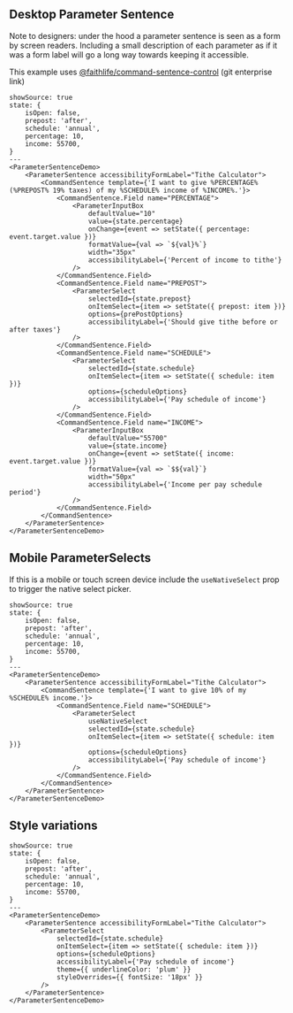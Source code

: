 ## Desktop Parameter Sentence

Note to designers: under the hood a parameter sentence is seen as a form by screen readers. Including a small description of each parameter as if it was a form label will go a long way towards keeping it accessible.

This example uses [@faithlife/command-sentence-control](https://git/Logos/command-sentence-control) (git enterprise link)

```react
showSource: true
state: {
	isOpen: false,
	prepost: 'after',
	schedule: 'annual',
	percentage: 10,
	income: 55700,
}
---
<ParameterSentenceDemo>
	<ParameterSentence accessibilityFormLabel="Tithe Calculator">
		<CommandSentence template={'I want to give %PERCENTAGE% (%PREPOST% 19% taxes) of my %SCHEDULE% income of %INCOME%.'}>
			<CommandSentence.Field name="PERCENTAGE">
				<ParameterInputBox
					defaultValue="10"
					value={state.percentage}
					onChange={event => setState({ percentage: event.target.value })}
					formatValue={val => `${val}%`}
					width="35px"
					accessibilityLabel={'Percent of income to tithe'}
				/>
			</CommandSentence.Field>
			<CommandSentence.Field name="PREPOST">
				<ParameterSelect
					selectedId={state.prepost}
					onItemSelect={item => setState({ prepost: item })}
					options={prePostOptions}
					accessibilityLabel={'Should give tithe before or after taxes'}
				/>
			</CommandSentence.Field>
			<CommandSentence.Field name="SCHEDULE">
				<ParameterSelect
					selectedId={state.schedule}
					onItemSelect={item => setState({ schedule: item })}
					options={scheduleOptions}
					accessibilityLabel={'Pay schedule of income'}
				/>
			</CommandSentence.Field>
			<CommandSentence.Field name="INCOME">
				<ParameterInputBox
					defaultValue="55700"
					value={state.income}
					onChange={event => setState({ income: event.target.value })}
					formatValue={val => `$${val}`}
					width="50px"
					accessibilityLabel={'Income per pay schedule period'}
				/>
			</CommandSentence.Field>
		</CommandSentence>
	</ParameterSentence>
</ParameterSentenceDemo>
```

## Mobile ParameterSelects

If this is a mobile or touch screen device include the `useNativeSelect` prop to trigger the native select picker.

```react
showSource: true
state: {
	isOpen: false,
	prepost: 'after',
	schedule: 'annual',
	percentage: 10,
	income: 55700,
}
---
<ParameterSentenceDemo>
	<ParameterSentence accessibilityFormLabel="Tithe Calculator">
		<CommandSentence template={'I want to give 10% of my %SCHEDULE% income.'}>
			<CommandSentence.Field name="SCHEDULE">
				<ParameterSelect
					useNativeSelect
					selectedId={state.schedule}
					onItemSelect={item => setState({ schedule: item })}
					options={scheduleOptions}
					accessibilityLabel={'Pay schedule of income'}
				/>
			</CommandSentence.Field>
		</CommandSentence>
	</ParameterSentence>
</ParameterSentenceDemo>
```

## Style variations

```react
showSource: true
state: {
	isOpen: false,
	prepost: 'after',
	schedule: 'annual',
	percentage: 10,
	income: 55700,
}
---
<ParameterSentenceDemo>
	<ParameterSentence accessibilityFormLabel="Tithe Calculator">
		<ParameterSelect
			selectedId={state.schedule}
			onItemSelect={item => setState({ schedule: item })}
			options={scheduleOptions}
			accessibilityLabel={'Pay schedule of income'}
			theme={{ underlineColor: 'plum' }}
			styleOverrides={{ fontSize: '18px' }}
		/>
	</ParameterSentence>
</ParameterSentenceDemo>
```
